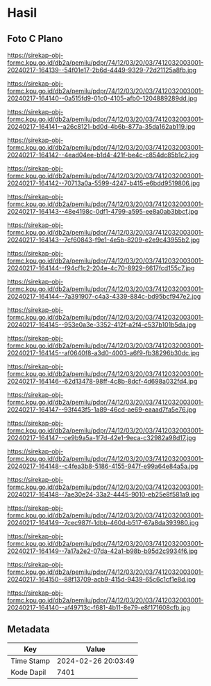 # Hasil

## Foto C Plano

https://sirekap-obj-formc.kpu.go.id/db2a/pemilu/pdpr/74/12/03/20/03/7412032003001-20240217-164139--54f01e17-2b6d-4449-9329-72d21125a8fb.jpg

https://sirekap-obj-formc.kpu.go.id/db2a/pemilu/pdpr/74/12/03/20/03/7412032003001-20240217-164140--0a515fd9-01c0-4105-afb0-1204889289dd.jpg

https://sirekap-obj-formc.kpu.go.id/db2a/pemilu/pdpr/74/12/03/20/03/7412032003001-20240217-164141--a26c8121-bd0d-4b6b-877a-35da162ab119.jpg

https://sirekap-obj-formc.kpu.go.id/db2a/pemilu/pdpr/74/12/03/20/03/7412032003001-20240217-164142--4ead04ee-b1d4-421f-be4c-c854dc85b1c2.jpg

https://sirekap-obj-formc.kpu.go.id/db2a/pemilu/pdpr/74/12/03/20/03/7412032003001-20240217-164142--70713a0a-5599-4247-b415-e6bdd9519806.jpg

https://sirekap-obj-formc.kpu.go.id/db2a/pemilu/pdpr/74/12/03/20/03/7412032003001-20240217-164143--48e4198c-0df1-4799-a595-ee8a0ab3bbcf.jpg

https://sirekap-obj-formc.kpu.go.id/db2a/pemilu/pdpr/74/12/03/20/03/7412032003001-20240217-164143--7cf60843-f9e1-4e5b-8209-e2e9c43955b2.jpg

https://sirekap-obj-formc.kpu.go.id/db2a/pemilu/pdpr/74/12/03/20/03/7412032003001-20240217-164144--f94cf1c2-204e-4c70-8929-6617fcd155c7.jpg

https://sirekap-obj-formc.kpu.go.id/db2a/pemilu/pdpr/74/12/03/20/03/7412032003001-20240217-164144--7a391907-c4a3-4339-884c-bd95bcf947e2.jpg

https://sirekap-obj-formc.kpu.go.id/db2a/pemilu/pdpr/74/12/03/20/03/7412032003001-20240217-164145--953e0a3e-3352-412f-a2f4-c537b101b5da.jpg

https://sirekap-obj-formc.kpu.go.id/db2a/pemilu/pdpr/74/12/03/20/03/7412032003001-20240217-164145--af0640f8-a3d0-4003-a6f9-fb38296b30dc.jpg

https://sirekap-obj-formc.kpu.go.id/db2a/pemilu/pdpr/74/12/03/20/03/7412032003001-20240217-164146--62d13478-98ff-4c8b-8dcf-4d698a032fd4.jpg

https://sirekap-obj-formc.kpu.go.id/db2a/pemilu/pdpr/74/12/03/20/03/7412032003001-20240217-164147--93f443f5-1a89-46cd-ae69-eaaad7fa5e76.jpg

https://sirekap-obj-formc.kpu.go.id/db2a/pemilu/pdpr/74/12/03/20/03/7412032003001-20240217-164147--ce9b9a5a-1f7d-42e1-9eca-c32982a98d17.jpg

https://sirekap-obj-formc.kpu.go.id/db2a/pemilu/pdpr/74/12/03/20/03/7412032003001-20240217-164148--c4fea3b8-5186-4155-947f-e99a64e84a5a.jpg

https://sirekap-obj-formc.kpu.go.id/db2a/pemilu/pdpr/74/12/03/20/03/7412032003001-20240217-164148--7ae30e24-33a2-4445-9010-eb25e8f581a9.jpg

https://sirekap-obj-formc.kpu.go.id/db2a/pemilu/pdpr/74/12/03/20/03/7412032003001-20240217-164149--7cec987f-1dbb-460d-b517-67a8da393980.jpg

https://sirekap-obj-formc.kpu.go.id/db2a/pemilu/pdpr/74/12/03/20/03/7412032003001-20240217-164149--7a17a2e2-07da-42a1-b98b-b95d2c9934f6.jpg

https://sirekap-obj-formc.kpu.go.id/db2a/pemilu/pdpr/74/12/03/20/03/7412032003001-20240217-164150--88f13709-acb9-415d-9439-65c6c1cf1e8d.jpg

https://sirekap-obj-formc.kpu.go.id/db2a/pemilu/pdpr/74/12/03/20/03/7412032003001-20240217-164140--af49713c-f681-4b11-8e79-e8f171608cfb.jpg


## Metadata

| Key        | Value               |
| ---------- | ------------------- |
| Time Stamp | 2024-02-26 20:03:49 |
| Kode Dapil | 7401                |



